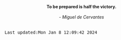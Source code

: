 
<div align="center"><b><span>To be prepared is half the victory. </span></b><br><br><i> - Miguel de Cervantes</i></div>
<br><br><kbd>Last updated:Mon Jan  8 12:09:42 2024</kbd>
